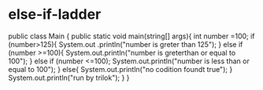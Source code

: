 # else-if-ladder
public class Main {
  public static void main(string[] args){
    int number =100;
    if (number>125){
System.out .println("number is greter than 125");
    }
      else if (number >=100){
System.out.println("number is greterthan or equal to 100");
    }
    else if (number <=100);
System.out.println("number is less than or equal to 100");
    }
  else{
 System.out.println("no codition foundt true");
  }
System.out.println("run by trilok");
   }
}
